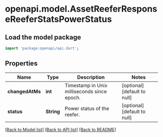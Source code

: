 # openapi.model.AssetReeferResponseReeferStatsPowerStatus

## Load the model package
```dart
import 'package:openapi/api.dart';
```

## Properties
Name | Type | Description | Notes
------------ | ------------- | ------------- | -------------
**changedAtMs** | **int** | Timestamp in Unix milliseconds since epoch. | [optional] [default to null]
**status** | **String** | Power status of the reefer. | [optional] [default to null]

[[Back to Model list]](../README.md#documentation-for-models) [[Back to API list]](../README.md#documentation-for-api-endpoints) [[Back to README]](../README.md)


